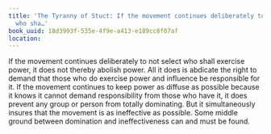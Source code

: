 ```yaml
---
title: 'The Tyranny of Stuct: If the movement continues deliberately to not select
  who sha…'
book_uuid: 18d3993f-535e-4f9e-a413-e189cc8f07af
location: 
---
```


If the movement continues deliberately to not select who shall exercise
power, it does not thereby abolish power. All it does is abdicate the right
to demand that those who do exercise power and influence be responsible for
it. If the movement continues to keep power as diffuse as possible because
it knows it cannot demand responsibility from those who have it, it does
prevent any group or person from totally dominating. But it simultaneously
insures that the movement is as ineffective as possible. Some middle ground
between domination and ineffectiveness can and must be found.